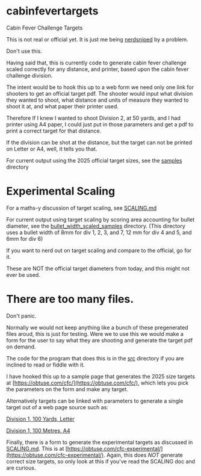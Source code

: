 # cabinfevertargets
Cabin Fever Challenge Targets

This is not real or official yet. It is just me being
[nerdsniped](https://xkcd.com/356/) by a problem.

Don't use this.

Having said that, this is currently code to generate cabin fever challenge
scaled correctly for any distance, and printer, based upon the cabin fever
challenge division.

The intent would be to hook this up to a web form we need only one link for shooters to get an official target pdf. The shooter would input what division they wanted to shoot, what distance and units of measure they wanted to shoot it at, and what paper their printer used.

Therefore If I knew I wanted to shoot Division 2, at 50 yards, and I had printer using A4 paper, I could just put in those parameters and get a pdf to print a correct target for that distance.

If the division can be shot at the distance, but the target can not be printed
on Letter or A4, well, it tells you that.

For current output using the 2025 official target sizes, see the [samples](samples) directory

# Experimental Scaling

For a maths-y discussion of target scaling, see [SCALING.md](SCALING.md)

For current output using target scaling by scoring area accounting for bullet diameter, see the [bullet_width_scaled_samples](bullet_width_scaled_samples) directory. (This directory uses a bullet width of 8mm for div 1, 2, 3, and 7, 12 mm for div 4 and 5, and 6mm for div 6)

If you want to nerd out on target scaling and compare to the official, go for it.

These are NOT the official target diameters from today, and this might not ever be used.

# There are too many files.

Don't panic.

Normally we would not keep anything like a bunch of these pregenerated files aroud, this is just for testing. Were we to use this we would make a form
for the user to say what they are shooting and generate the target pdf on
demand.

The code for the program that does this is in the [src](src) directory if you are inclined to read or fiddle with it.

I have hooked this up to a sample page that generates the 2025 size targets
at [https://obtuse.com/cfc/](https://obtuse.com/cfc/), which lets you pick
the parameters on the form and make any target.

Alternatively targets can be linked with parameters to generate a single
target out of a web page source such as:

[Division 1, 100 Yards, Letter](https://obtuse.com/cgi-bin/cabinfevertarget.cgi?Division=1&Paper=Letter&Distance=100&Units=Yards)

[Division 1, 100 Metres, A4](https://obtuse.com/cgi-bin/cabinfevertarget.cgi?Division=1&Paper=A4&Distance=100&Units=Metres)

Finally, there is a form to generate the experimental targets as
discussed in [SCALING.md](SCALING.md). This is at
[https://obtuse.com/cfc-experimental/](https://obtuse.com/cfc-experimental/). Again,
this does *NOT* generate correct size targets, so only look at this if you've read the SCALING doc and are curious.
